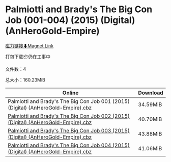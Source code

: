 # Palmiotti and Brady's The Big Con Job (001-004) (2015) (Digital) (AnHeroGold-Empire)

[磁力链接⬇Magnet Link](magnet:?xt=urn:btih:047b7cc5f589ddd8fa582e2e053134c8bbe3c7a8&dn=Palmiotti%20and%20Brady%27s%20The%20Big%20Con%20Job%20%28001-004%29%20%282015%29%20%28Digital%29%20%28AnHeroGold-Empire%29)

打包下载📦仍在工事中

文件数：4

总大小：160.23MiB

Online | Download
--- | ---
Palmiotti and Brady's The Big Con Job 001 (2015) (Digital) (AnHeroGold-Empire).cbz | 34.59MiB
[Palmiotti and Brady's The Big Con Job 002 (2015) (Digital) (AnHeroGold-Empire).cbz](https://github.com/alicewish/markdown/blob/master/comic/Palmiotti-Bradys-Big-Con-Job-002-2015-Digital-AnHeroGold-Empire-cbz.md) | 40.70MiB
[Palmiotti and Brady's The Big Con Job 003 (2015) (Digital) (AnHeroGold-Empire).cbz](https://github.com/alicewish/markdown/blob/master/comic/Palmiotti-Bradys-Big-Con-Job-003-2015-Digital-AnHeroGold-Empire-cbz.md) | 43.88MiB
[Palmiotti and Brady's The Big Con Job 004 (2015) (Digital) (AnHeroGold-Empire).cbz](https://github.com/alicewish/markdown/blob/master/comic/Palmiotti-Bradys-Big-Con-Job-004-2015-Digital-AnHeroGold-Empire-cbz.md) | 41.06MiB